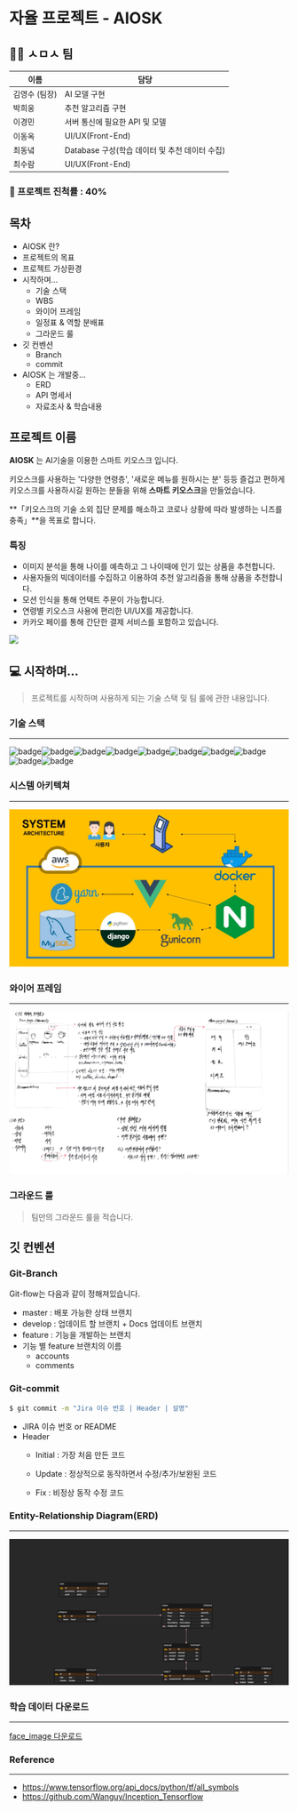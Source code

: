 # 자율 프로젝트 - AIOSK

 ## 🐱‍💻 ㅅㅁㅅ 팀 

| 이름          | 담당                                           |
| ------------- | ---------------------------------------------- |
| 김영수 (팀장) | AI 모델 구현                                   |
| 박희웅        | 추천 알고리즘 구현                             |
| 이경민        | 서버 통신에 필요한 API 및 모델                 |
| 이동옥        | UI/UX(Front-End)                               |
| 최동녘        | Database 구성(학습 데이터 및 추천 데이터 수집) |
| 최수람        | UI/UX(Front-End)                               |

### :100: 프로젝트 진척률 : 40%

## 목차

-  AIOSK 란?
  - 프로젝트의 목표
  - 프로젝트 가상환경
- 시작하며...
  - 기술 스택
  - WBS
  - 와이어 프레임
  - 일정표 & 역할 분배표
  - 그라운드 룰
- 깃 컨벤션
  - Branch
  - commit
- AIOSK 는 개발중...
  - ERD
  - API 명세서
  - 자료조사 & 학습내용

## 프로젝트 이름

**AIOSK** 는 AI기술을 이용한 스마트 키오스크 입니다.

키오스크를 사용하는 '다양한 연령층', '새로운 메뉴를 원하시는 분' 등등 즐겁고 편하게 키오스크를 사용하시길 원하는 분들을 위해 **스마트 키오스크**을 만들었습니다.

**「키오스크의 기술 소외 집단 문제를 해소하고 코로나 상황에 따라 발생하는 니즈를 충족」**을 목표로 합니다.

### 특징

- 이미지 분석을 통해 나이를 예측하고 그 나이때에 인기 있는 상품을 추천합니다.
- 사용자들의 빅데이터를 수집하고 이용하여 추천 알고리즘을 통해 상품을 추천합니다.
- 모션 인식을 통해 언택트 주문이 가능합니다.
- 연령별 키오스크 사용에 편리한 UI/UX를 제공합니다.
- 카카오 페이를 통해 간단한 결제 서비스를 포함하고 있습니다.

<img src="./Docs/mainpage.png">



## :computer: 시작하며...

> 프로젝트를 시작하며 사용하게 되는 기술 스택 및 팀 룰에 관한 내용입니다.

### 기술 스택

-------------------------

![badge](https://img.shields.io/badge/browser-chrome-red)![badge](https://img.shields.io/badge/framework-Django%20Vue.js-yellow)![badge](https://img.shields.io/badge/DB-sqlite3-skyblue)![badge](https://img.shields.io/badge/node-12.18.2-brightgreen)![badge](https://img.shields.io/badge/npm-6.14.5-brightgreen)![badge](https://img.shields.io/badge/Vue.js-2.6.11-green)![badge](https://img.shields.io/badge/@vue/cli-4.4.6-green)![badge](https://img.shields.io/badge/yarn-1.22.4-blue)![badge](https://img.shields.io/badge/Django-2.1.15-orange)![badge](https://img.shields.io/badge/Python-3.7.6-orange)

### 시스템 아키텍쳐

----------------------------------------

<img src="./Docs/systemArchitecture.JPG">

### 와이어 프레임

-----------------------------------

<img src="./Docs/wireframe.PNG">

### 그라운드 룰

> 팀만의 그라운드 룰을 적습니다.

## 깃 컨벤션

### Git-Branch

Git-flow는 다음과 같이 정해져있습니다.

- master : 배포 가능한 상태 브랜치
- develop : 업데이트 할 브랜치 + Docs 업데이트 브랜치
-  feature : 기능을 개발하는 브랜치
  - 기능 별  feature 브랜치의 이름
    - accounts
    - comments

### Git-commit

```bash
$ git commit -m "Jira 이슈 번호 | Header | 설명"
```

- JIRA 이슈 번호 or README
- Header
  - Initial : 가장 처음 만든 코드
  
  - Update : 정상적으로 동작하면서 수정/추가/보완된 코드
  
  - Fix : 비정상 동작 수정 코드
  
    

### Entity-Relationship Diagram(ERD)

-----------------------

![ERD](./Docs/AIOSK_ERD.png)



### 학습 데이터 다운로드

----------------------------------------------

[face_image 다운로드](https://drive.google.com/file/d/1ZKGkdqU5PDaOay3bcXJhKmg9yJUPVNIw/view?usp=sharing)

### Reference

---------------------

- https://www.tensorflow.org/api_docs/python/tf/all_symbols
- https://github.com/Wanguy/Inception_Tensorflow

